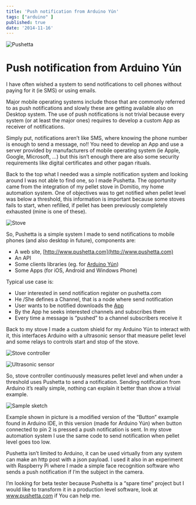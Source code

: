 ```yaml
---
title: 'Push notification from Arduino Yún'
tags: ["arduino" ]
published: true
date: '2014-11-16'
---
```


![Pushetta](./push-yun-image1.png)

#  Push notification from Arduino Yún

I have often wished a system to send notifications to cell phones without paying for it (ie SMS) or using emails.

Major mobile operating systems include those that are commonly referred to as push notifications and slowly these are getting available also on Desktop system. The use of push notifications is not trivial because every system (or at least the major ones) requires to develop a custom App as receiver of notifications.

Simply put, notifications aren’t like SMS, where knowing the phone number is enough to send a message, no!! You need to develop an App and use a server provided by manufacturers of mobile operating system (ie Apple, Google, Microsoft, …) but this isn’t enough there are also some security requirements like digital certificates and other pagan rituals.

Back to the top what I needed was a simple notification system and looking around I was not able to find one, so I made Pushetta. The opportunity came from the integration of my pellet stove in Domitio, my home automation system. One of objectives was to get notified when pellet level was below a threshold, this information is important because some stoves fails to start,  when refilled, if pellet has been previously completely exhausted (mine is one of these).

![Stove](./push-yun-image2.jpg)

So, Pushetta is a simple system I made to send notifications to mobile phones (and also desktop in future), components are:

- A web site, [http://www.pushetta.com](http://www.pushetta.com)
- An API
- Some clients libraries (eg. for [Arduino Yún](https://github.com/guglielmino/arduino-pushetta-lib))
- Some Apps (for iOS, Android and Windows Phone)

Typical use case is:

- User interested in send notification register on pushetta.com
- He /She defines a Channel, that is a node where send notification
- User wants to be notified downloads the [App](http://www.pushetta.com/pushetta-downloads/)
- By the App he seeks interested channels and subscribes them
- Every time a message is “pushed” to a channel subscribers receive it

Back to my stove I made a custom shield for my Arduino Yún to interact with it, this interfaces Arduino with a ultrasonic sensor that measure pellet level and some relays to controls start and stop of the stove.

![Stove controller](./push-yun-image3.jpg)

![Ultrasonic sensor](./push-yun-image4.jpg)

So, stove controller continuously measures pellet level and when under a threshold uses Pushetta to send a notification. Sending notification from Arduino it’s really simple, nothing can explain it better than show a trivial example.

![Sample sketch](./push-yun-image5.png)

Example shown in picture is a modified version of the “Button” example found in Arduino IDE, in this version (made for Arduino Yún) when button connected to pin 2 is pressed a push notification is sent. In my stove automation system I use the same code to send notification when pellet level goes too low.

Pushetta isn’t limited to Arduino, it can be used virtually from any system can make an http post with a json payload. I used it also in an experiment with Raspberry Pi where I made a simple face recognition software who sends a push notification if I’m the subject in the camera.

I’m looking for beta tester because Pushetta is a “spare time” project but I would like to transform it in a production level software, look at www.pushetta.com if You can help me.